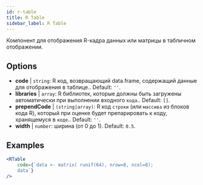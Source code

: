 ```yaml
---
id: r-table
title: R Table
sidebar_label: R Table
---
```


Компонент для отображения R-кадра данных или матрицы в табличном отображении.

## Options

* __code__ | `string`: R код, возвращающий data.frame, содержащий данные для отображения в таблице.. Default: `''`.
* __libraries__ | `array`: R библиотек, которые должны быть загружены автоматически при выполнении входного `кода`.. Default: `[]`.
* __prependCode__ | `(string|array)`: R код `строки` (или `массива` из блоков кода R), который при оценке будет препарировать к коду, хранящемуся в `коде`.. Default: `''`.
* __width__ | `number`: ширина (от 0 до 1). Default: `0.5`.


## Examples

```jsx live
<RTable
    code={`data <- matrix( runif(64), nrow=8, ncol=8); 
    data`}
/>
```

